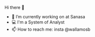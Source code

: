 Hi there 👋


- 🔭 I’m currently working on at Sanasa
- 💻 I'm a System of Analyst
- 📫 How to reach me: insta @wallamosb
